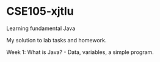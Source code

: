# CSE105-xjtlu
Learning fundamental Java 

My solution to lab tasks and homework.

Week 1: What is Java? - Data, variables, a simple program.
